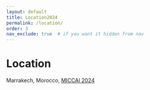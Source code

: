 ```yaml
---
layout: default
title: Location2024
permalink: /location/
order: 3
nav_exclude: true  # if you want it hidden from nav
---
```


# Location

Marrakech, Morocco, [MICCAI 2024](https://conferences.miccai.org/2024/en/)
